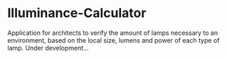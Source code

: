 # Illuminance-Calculator
Application for architects to verify the amount of lamps necessary to an environment, based on the local size, lumens and power of each type of lamp.
Under development...
